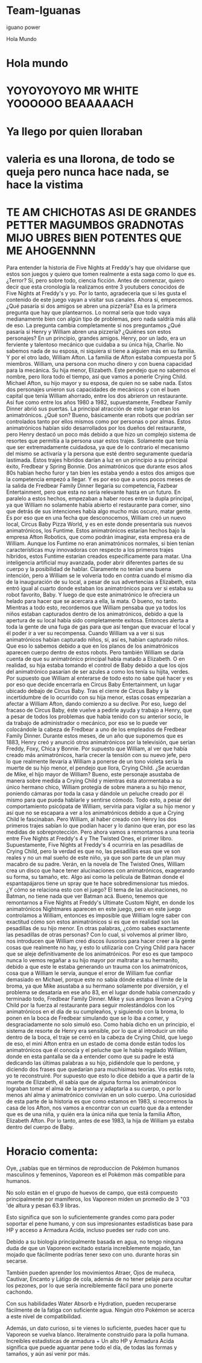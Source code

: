 # Team-Iguanas
iguano power
 <!DOCTYPE html>
<html>
<head>
  Hola Mundo
</head>
<body>
  <h1>Hola mundo</h1>
  <h1>YOYOYOYOYO MR WHITE YOOOOOO BEAAAAACH </h1>
  <h1>Ya llego por quien lloraban</h1>
  <h1>valeria es una llorona, de todo se queja pero nunca hace nada, se hace la vistima</h1>
  <h1>TE AM CHICHOTAS ASI DE GRANDES PETTER MAGUMBOS GRADNOTAS MIJO UBRES BIEN POTENTES QUE ME AHOGENNNN</h1>
  Para entender la historia de Five Nights at Freddy's hay que olvidarse que estos son juegos y quiero que tomen realmente a esta saga como lo que es. ¿Terror? Sí, pero sobre todo, ciencia ficción. Antes de comenzar, quiero decir que esta cronología la realizamos entre 3 youtubers conocidos de Five Nights at Freddy's y yo. Por lo tanto, agradecería que si les gusta el contenido de este juego vayan a visitar sus canales. Ahora sí, empecemos. ¿Qué pasaría si dos amigos se abren una pizzería? Esa es la primera pregunta que hay que plantearnos. Lo normal sería que todo vaya medianamente bien con algún tipo de problemas, pero nada saldría más allá de eso. La pregunta cambia completamente si nos preguntamos ¿Qué pasaría si Henry y William abren una pizzería? ¿Quiénes son estos personajes? En un principio, grandes amigos. Henry, por un lado, era un ferviente y talentoso mecánico que cuidaba a su única hija, Charlie. No sabemos nada de su esposa, ni siquiera si tiene a alguien más en su familia. Y por el otro lado, William Afton. La familia de Afton estaba compuesta por 5 miembros. William, una persona con mucho dinero y con buena capacidad para la mecánica. Su hija menor, Elizabeth. Este pendejo que no sabemos el nombre, pero llora todo el tiempo, así que vamos a ponerle Crying Child. Michael Afton, su hijo mayor y su esposa, de quien no se sabe nada. Estos dos personajes unieron sus capacidades de mecánicos y con el buen capital que tenía William ahorrado, entre los dos abrieron un restaurante. Así fue como entre los años 1980 a 1982, supuestamente, Fredbear Family Dinner abrió sus puertas. La principal atracción de este lugar eran los animatrónicos. ¿Qué son? Bueno, básicamente eran robots que podrían ser controlados tanto por ellos mismos como por personas o por almas. Estos animatrónicos habían sido desarrollados por los dueños del restaurante, pero Henry destacó un poco más debido a que hizo un complejo sistema de resortes que permitía a la persona usar estos trajes. Solamente que tenía que ser extremadamente cuidadosa, ya que de lo contrario el mecanismo del mismo se activaría y la persona que esté dentro seguramente quedaría lastimada. Estos trajes híbridos darían a luz en un principio a su principal éxito, Fredbear y Spring Bonnie. Dos animatrónicos que durante esos años 80s habían hecho furor y tan bien les estaba yendo a estos dos amigos que la competencia empezó a llegar. Y es por eso que a unos pocos meses de la salida de Fredbear Family Dinner llegaría su competencia, Fazbear Entertainment, pero que esta no sería relevante hasta en un futuro. En paralelo a estos hechos, empezaban a haber roces entre la dupla principal, ya que William no solamente había abierto el restaurante para comer, sino que detrás de sus intenciones había algo mucho más oscuro, matar gente. Es por eso que en una fecha que desconocemos, William creó un nuevo local, Circus Baby Pizza World, y es en este donde presentaría sus nuevos animatrónicos, los Funtime. Estos animatrónicos estarían hechos bajo la empresa Afton Robotics, que como podrán imaginar, esta empresa era de William. Aunque los Funtime no eran animatrónicos normales, si bien tenían características muy innovadoras con respecto a los primeros trajes híbridos, estos Funtime estarían creados específicamente para matar. Una inteligencia artificial muy avanzada, poder abrir diferentes partes de su cuerpo y la posibilidad de hablar. Claramente no tenían una buena intención, pero a William se le volvería todo en contra cuando el mismo día de la inauguración de su local, a pesar de sus advertencias a Elizabeth, esta entró igual al cuarto donde estaban los animatrónicos para ver si estaba su robot favorito, Baby. Y luego de que este animatrónico le ofreciera un helado para hacer que se acercara a ella, la mata. O bueno, no tanto. Mientras a todo esto, recordemos que William pensaba que ya todos los niños estaban capturados dentro de los animatrónicos, debido a que la apertura de su local había sido completamente exitosa. Entonces alerta a toda la gente de una fuga de gas para que así tengan que evacuar el local y él poder ir a ver su recompensa. Cuando William va a ver si sus animatrónicos habían capturado niños, sí, así es, habían capturado niños. Que eso lo sabemos debido a que en los planos de los animatrónicos aparecen cuerpo dentro de estos robots. Pero también William se daría cuenta de que su animatrónico principal había matado a Elizabeth. O en realidad, su hija estaba tomando el control de Baby debido a que los ojos del animatrónico pasarían de ser azules a como los tenía su hijita, verdes. Por supuesto que William al enterarse de todo esto no sabe qué hacer y es por eso que decide encerrarla en Circus Baby Entertainment, un lugar ubicado debajo de Circus Baby. Tras el cierre de Circus Baby y la incertidumbre de lo ocurrido con su hija menor, estas cosas empezarían a afectar a William Afton, dando comienzo a su declive. Por eso, luego del fracaso de Circus Baby, éste vuelve a pedirle ayuda y trabajo a Henry, que a pesar de todos los problemas que había tenido con su anterior socio, le da trabajo de administrador o mecánico, por eso se lo puede ver colocándole la cabeza de Fredbear a uno de los empleados de Fredbear Family Dinner. Durante estos meses, de un año que suponemos que es 1883, Henry creó y anunció otros animatrónicos por la televisión, que serían Freddy, Foxy, Chica y Bonnie. Por supuesto que William, al ver que había creado más animatrónicos, haría crecer la tensión con su nuevo jefe, pero lo que realmente llevaría a William a ponerse de un tono violeta sería la muerte de su hijo menor, el pendejo que llora, Crying Child. ¿Se acuerdan de Mike, el hijo mayor de William? Bueno, este personaje asustaba de manera sobre medida a Crying Child y mientras ésta atormentaba a su único hermano chico, William protegía de sobre manera a su hijo menor, poniendo cámaras por toda la casa y dándole un peluche creado por él mismo para que pueda hablarle y sentirse cómodo. Todo esto, a pesar del comportamiento psicópata de William, serviría para vigilar a su hijo menor y así que no se escapara a ver a los animatrónicos debido a que a Crying Child le fascinaban. Pero William, al haber creado con Henry los dos primeros trajes sabían lo que podían hacer y lo danino que eran, por eso las medidas de sobreprotección. Pero ahora vamos a remontarnos a una teoría entre Five Nights at Freddy's 4 y The Twisted Ones, el primer libro. Supuestamente, Five Nights at Freddy's 4 ocurriría en las pesadillas de Crying Child, pero la verdad es que no, las pesadillas esas que ve son reales y no un mal sueño de este niño, ya que son parte de un plan muy macabro de su padre. Verán, en la novela de The Twisted Ones, William crea un disco que hace tener alucinaciones con animatrónicos, exagerando su forma, su tamaño, etc. Algo así como la película de Batman donde el espantapájaros tiene un spray que te hace sobredimensionar tus miedos. ¿Y cómo se relaciona esto con el juego? El tema de las alucinaciones, no Batman, no tiene nada que ver Batman acá. Bueno, tenemos que remontarnos a Five Nights at Freddy's Ultimate Custom Night, en donde los animatrónicos Nightmares aparecen en este juego, pero en este juego controlamos a William, entonces es imposible que William logre saber con exactitud cómo son estos animatrónicos si es que en realidad son las pesadillas de su hijo menor. En otras palabras, ¿cómo sabes exactamente las pesadillas de otras personas? Con lo cual, si volvemos al primer libro, nos introducen que William creó discos ilusorios para hacer creer a la gente cosas que realmente no hay, y esto lo utilizaría con Crying Child para hacer que se aleje definitivamente de los animatrónicos. Por eso es que tampoco nunca lo vemos regañar a su hijo mayor por maltratar a su hermanito, debido a que este le estaba generando un trauma con los animatrónicos, cosa que a William le servía, aunque el error de William fue confiar demasiado en Michael, porque este no sabía dónde estaba el límite de la broma, ya que Mike asustaba a su hermano solamente por diversión, y el problema se desataría en ese año 83, en el lugar donde había comenzado y terminado todo, Fredbear Family Dinner. Mike y sus amigos llevan a Crying Child por la fuerza al restaurante para seguir molestándolos con los animatrónicos en el día de su cumpleaños, y siguiendo con la broma, lo ponen en la boca de Fredbear simulando que se lo iba a comer, y desgraciadamente no solo simuló eso. Como había dicho en un principio, el sistema de resorte de Henry era sensible, por lo que al introducir un niño dentro de la boca, el traje se cerró en la cabeza de Crying Child, que luego de eso, el mini Afton entra en un estado de coma donde están todos los animatrónicos que él conocía y el peluche que le había regalado William, donde en esta pantalla se da a entender como que su padre le está dedicando las últimas palabras a su hijo, pidiéndole que lo perdone, y diciendo dos frases que quedarían para muchísimas teorías. Vos estás roto, yo te reconstruiré. Por supuesto que esto lo dice debido a que a partir de la muerte de Elizabeth, él sabía que de alguna forma los animatrónicos lograban tomar el alma de la persona y adaptarla a su cuerpo, o por lo menos ahí alma y animatrónico convivían en un solo cuerpo. Una curiosidad de esta parte de la historia es que como estamos en 1983, si recorremos la casa de los Afton, nos vamos a encontrar con un cuarto que da a entender que es de una niña, y quién era la única niña que tenía la familia Afton, Elizabeth Afton. Por lo tanto, antes de ese 1983, la hija de William ya estaba dentro del cuerpo de Baby.

  <h1>Horacio comenta:</h1>
  Oye, ¿sabías que en términos de reproduccion de Pokémon humanos masculinos y femeninos, Vaporeon es el Pokémon más compatible para humanos.

No solo están en el grupo de huevos de campo, que está compuesto principalmente por mamíferos, los Vaporeon miden un promedio de 3 "03 'de altura y pesan 63.9 libras.

Esto significa que son lo suficientemente grandes como para poder soportar el pene humano, y con sus impresionantes estadísticas base para HP y acceso a Armadura Acida, incluso puedes ser rudo con uno.

Debido a su biología principalmente basada en agua, no tengo ninguna duda de que un Vaporeon excitado estaría increíblemente mojado, tan mojado que fácilmente podrías tener sexo con uno. durante horas sin secarse.

También pueden aprender los movimientos Atraer, Ojos de muñeca, Cautivar, Encanto y Látigo de cola, además de no tener pelaje para ocultar los pezones, por lo que sería increíblemente fácil para uno ponerte cachondo.

Con sus habilidades Water Absorb e Hydration, pueden recuperarse fácilmente de la fatiga con suficiente agua. Ningún otro Pokémon se acerca a este nivel de compatibilidad.

Además, un dato curioso, si te vienes lo suficiente, puedes hacer que tu Vaporeon se vuelva blanco. literalmente construido para la polla humana. Increibles estadisticas de armadura + Un alto HP y Armadura Acida significa que puede aguantar pene todo el día, de todas las formas y tamaños, y aún así venir por más.
 
</body>
</html>
